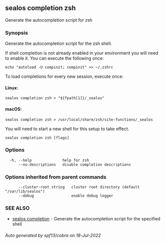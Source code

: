 ## sealos completion zsh

Generate the autocompletion script for zsh

### Synopsis

Generate the autocompletion script for the zsh shell.

If shell completion is not already enabled in your environment you will need
to enable it.  You can execute the following once:

	echo "autoload -U compinit; compinit" >> ~/.zshrc

To load completions for every new session, execute once:

#### Linux:

	sealos completion zsh > "${fpath[1]}/_sealos"

#### macOS:

	sealos completion zsh > /usr/local/share/zsh/site-functions/_sealos

You will need to start a new shell for this setup to take effect.


```
sealos completion zsh [flags]
```

### Options

```
  -h, --help              help for zsh
      --no-descriptions   disable completion descriptions
```

### Options inherited from parent commands

```
      --cluster-root string   cluster root directory (default "/var/lib/sealos")
      --debug                 enable debug logger
```

### SEE ALSO

* [sealos completion](sealos_completion.md)	 - Generate the autocompletion script for the specified shell

###### Auto generated by spf13/cobra on 18-Jul-2022
